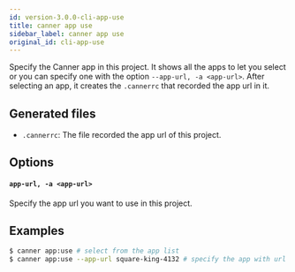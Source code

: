 ```yaml
---
id: version-3.0.0-cli-app-use
title: canner app use
sidebar_label: canner app use
original_id: cli-app-use
---
```


Specify the Canner app in this project. It shows all the apps to let you select or you can specify one with the option `--app-url, -a <app-url>`. After selecting an app, it creates the `.cannerrc` that recorded the app url in it.

## Generated files

- `.cannerrc`: The file recorded the app url of this project.

## Options

#### `app-url, -a <app-url>`
Specify the app url you want to use in this project.

## Examples

```bash
$ canner app:use # select from the app list
$ canner app:use --app-url square-king-4132 # specify the app with url square-king-4132
```